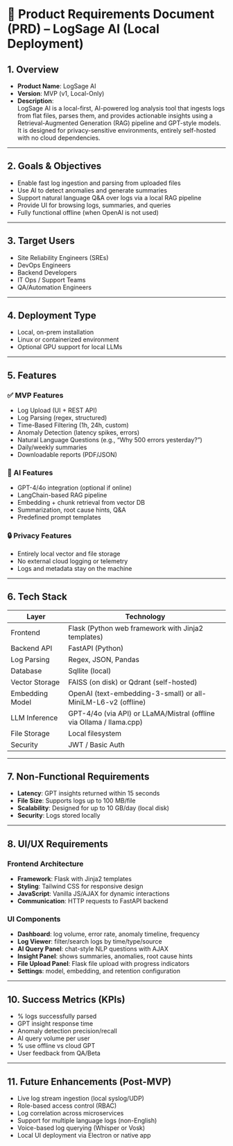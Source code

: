 # 📄 Product Requirements Document (PRD) – LogSage AI (Local Deployment)

## 1. Overview

- **Product Name**: LogSage AI  
- **Version**: MVP (v1, Local-Only)  
- **Description**:  
  LogSage AI is a local-first, AI-powered log analysis tool that ingests logs from flat files, parses them, and provides actionable insights using a Retrieval-Augmented Generation (RAG) pipeline and GPT-style models. It is designed for privacy-sensitive environments, entirely self-hosted with no cloud dependencies.

---

## 2. Goals & Objectives

- Enable fast log ingestion and parsing from uploaded files  
- Use AI to detect anomalies and generate summaries  
- Support natural language Q&A over logs via a local RAG pipeline  
- Provide UI for browsing logs, summaries, and queries  
- Fully functional offline (when OpenAI is not used)  

---

## 3. Target Users

- Site Reliability Engineers (SREs)  
- DevOps Engineers  
- Backend Developers  
- IT Ops / Support Teams  
- QA/Automation Engineers  

---

## 4. Deployment Type

- Local, on-prem installation  
- Linux or containerized environment  
- Optional GPU support for local LLMs  

---

## 5. Features

### ✅ MVP Features

- Log Upload (UI + REST API)  
- Log Parsing (regex, structured)  
- Time-Based Filtering (1h, 24h, custom)  
- Anomaly Detection (latency spikes, errors)  
- Natural Language Questions (e.g., “Why 500 errors yesterday?”)  
- Daily/weekly summaries  
- Downloadable reports (PDF/JSON)  

### 🤖 AI Features

- GPT-4/4o integration (optional if online)  
- LangChain-based RAG pipeline  
- Embedding + chunk retrieval from vector DB  
- Summarization, root cause hints, Q&A  
- Predefined prompt templates  

### 🔒 Privacy Features

- Entirely local vector and file storage  
- No external cloud logging or telemetry  
- Logs and metadata stay on the machine  

---

## 6. Tech Stack

| Layer            | Technology                              |
|------------------|------------------------------------------|
| Frontend         | Flask (Python web framework with Jinja2 templates) |
| Backend API      | FastAPI (Python)                        |
| Log Parsing      | Regex, JSON, Pandas                     |
| Database         | Sqllite (local)            |
| Vector Storage   | FAISS (on disk) or Qdrant (self-hosted) |
| Embedding Model  | OpenAI (text-embedding-3-small) or all-MiniLM-L6-v2 (offline) |
| LLM Inference    | GPT-4/4o (via API) or LLaMA/Mistral (offline via Ollama / llama.cpp) |
| File Storage     | Local filesystem                        |
| Security         | JWT / Basic Auth                        |

---

## 7. Non-Functional Requirements

- **Latency**: GPT insights returned within 15 seconds  
- **File Size**: Supports logs up to 100 MB/file  
- **Scalability**: Designed for up to 10 GB/day (local disk)  
- **Security**: Logs stored locally 

---

## 8. UI/UX Requirements

### Frontend Architecture
- **Framework**: Flask with Jinja2 templates
- **Styling**: Tailwind CSS for responsive design  
- **JavaScript**: Vanilla JS/AJAX for dynamic interactions
- **Communication**: HTTP requests to FastAPI backend

### UI Components
- **Dashboard**: log volume, error rate, anomaly timeline, frequency
- **Log Viewer**: filter/search logs by time/type/source  
- **AI Query Panel**: chat-style NLP questions with AJAX  
- **Insight Panel**: shows summaries, anomalies, root cause hints  
- **File Upload Panel**: Flask file upload with progress indicators
- **Settings**: model, embedding, and retention configuration  
---

## 10. Success Metrics (KPIs)

- % logs successfully parsed  
- GPT insight response time  
- Anomaly detection precision/recall  
- AI query volume per user  
- % use offline vs cloud GPT  
- User feedback from QA/Beta  

---

## 11. Future Enhancements (Post-MVP)

- Live log stream ingestion (local syslog/UDP)  
- Role-based access control (RBAC)  
- Log correlation across microservices  
- Support for multiple language logs (non-English)  
- Voice-based log querying (Whisper or Vosk)  
- Local UI deployment via Electron or native app  
